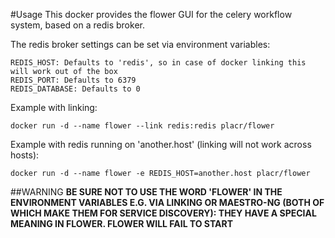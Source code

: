 #Usage
This docker provides the flower GUI for the celery workflow system, based on a redis broker.

The redis broker settings can be set via environment variables:

	REDIS_HOST: Defaults to 'redis', so in case of docker linking this will work out of the box
	REDIS_PORT: Defaults to 6379
	REDIS_DATABASE: Defaults to 0

Example with linking:

	docker run -d --name flower --link redis:redis placr/flower
	
Example with redis running on 'another.host' (linking will not work across hosts):

	docker run -d --name flower -e REDIS_HOST=another.host placr/flower
	
##WARNING
**BE SURE NOT TO USE THE WORD 'FLOWER' IN THE ENVIRONMENT VARIABLES
E.G. VIA LINKING OR MAESTRO-NG (BOTH OF WHICH MAKE THEM FOR SERVICE DISCOVERY): THEY HAVE A SPECIAL MEANING IN FLOWER. FLOWER WILL FAIL TO START**

